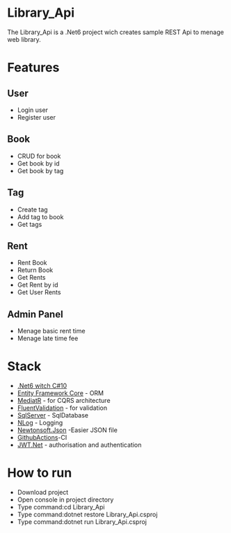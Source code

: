 # Library_Api
The Library_Api is a .Net6 project wich creates sample REST Api to menage web library.
# Features
## User
- Login user
- Register user
## Book
- CRUD for book
- Get book by id
- Get book by tag
## Tag
- Create tag
- Add tag to book
- Get tags
## Rent
- Rent Book
- Return Book
- Get Rents
- Get Rent by id
- Get User Rents
## Admin Panel
- Menage basic rent time
- Menage late time fee
# Stack
- [.Net6 witch C#10](https://github.com/dotnet)
- [Entity Framework Core](https://github.com/dotnet/efcore) - ORM 
- [MediatR](https://github.com/jbogard/MediatR) - for CQRS architecture
- [FluentValidation](https://github.com/FluentValidation/FluentValidation) - for validation
- [SqlServer](https://www.microsoft.com/pl-pl/sql-server) - SqlDatabase
- [NLog](https://nlog-project.org) - Logging
- [Newtonsoft.Json](https://www.newtonsoft.com/json) -Easier JSON file
- [GithubActions](github.com)-CI
- [JWT.Net](https://github.com/jwt-dotnet/jwt) - authorisation and authentication
# How to run 
- Download project
- Open console in project directory
- Type command:cd Library_Api
- Type command:dotnet restore Library_Api.csproj
- Type command:dotnet run Library_Api.csproj







